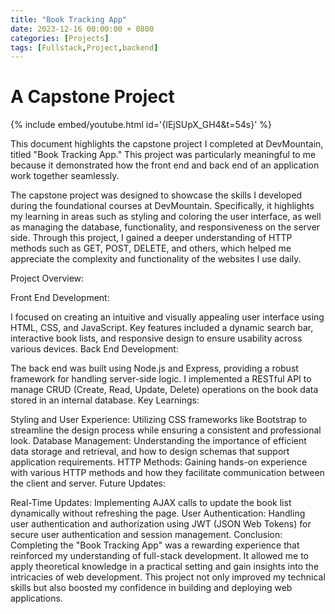 ```yaml
---
title: "Book Tracking App"
date: 2023-12-16 00:00:00 + 0800
categories: [Projects]
tags: [Fullstack,Project,backend]
---
```


# A Capstone Project

{% include embed/youtube.html id='{IEjSUpX_GH4&t=54s}' %}

This document highlights the capstone project I completed at DevMountain, titled "Book Tracking App." This project was particularly meaningful to me because it demonstrated how the front end and back end of an application work together seamlessly.

The capstone project was designed to showcase the skills I developed during the foundational courses at DevMountain. Specifically, it highlights my learning in areas such as styling and coloring the user interface, as well as managing the database, functionality, and responsiveness on the server side. Through this project, I gained a deeper understanding of HTTP methods such as GET, POST, DELETE, and others, which helped me appreciate the complexity and functionality of the websites I use daily.

Project Overview:

Front End Development:

I focused on creating an intuitive and visually appealing user interface using HTML, CSS, and JavaScript.
Key features included a dynamic search bar, interactive book lists, and responsive design to ensure usability across various devices.
Back End Development:

The back end was built using Node.js and Express, providing a robust framework for handling server-side logic.
I implemented a RESTful API to manage CRUD (Create, Read, Update, Delete) operations on the book data stored in an internal database.
Key Learnings:

Styling and User Experience: Utilizing CSS frameworks like Bootstrap to streamline the design process while ensuring a consistent and professional look.
Database Management: Understanding the importance of efficient data storage and retrieval, and how to design schemas that support application requirements.
HTTP Methods: Gaining hands-on experience with various HTTP methods and how they facilitate communication between the client and server.
Future Updates:

Real-Time Updates: Implementing AJAX calls to update the book list dynamically without refreshing the page.
User Authentication: Handling user authentication and authorization using JWT (JSON Web Tokens) for secure user authentication and session management.
Conclusion:
Completing the "Book Tracking App" was a rewarding experience that reinforced my understanding of full-stack development. It allowed me to apply theoretical knowledge in a practical setting and gain insights into the intricacies of web development. This project not only improved my technical skills but also boosted my confidence in building and deploying web applications. 

